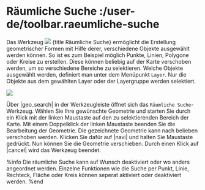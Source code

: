 # Räumliche Suche :/user-de/toolbar.raeumliche-suche

Das Werkzeug ![](gbd-icon-raeumliche-suche-01.svg) {title Räumliche Suche} ermöglicht die Erstellung geometrischer Formen mit Hilfe derer, verschiedene Objekte ausgewählt werden können.
So ist es zum Beispiel möglich Punkte, Linien, Polygone oder Kreise zu erstellen. Diese können beliebig auf der Karte verschoben werden, um so verschiedene Bereiche zu selektieren.
Welche Objekte ausgewählt werden, definiert man unter dem Menüpunkt ``Layer``. Nur die Objekte aus dem gewählten Layer oder der Layergruppe werden selektiert.

![](search.png)

Über |geo_search| in der Werkzeugleiste öffnet sich das ``Räumliche Suche``-Werkzeug.
Wählen Sie Ihre gewünschte Geometrie und starten Sie durch ein Klick mit der linken Maustaste auf den zu selektierenden Bereich der Karte.
Mit einem Doppelklick der linken Maustaste beenden Sie die Bearbeitung der Geometrie. Die gezeichnete Geometrie kann nach belieben verschoben werden.
Klicken Sie dafür auf |navi| und halten Sie Maustaste gedrückt. Nun können Sie die Geometrie verschieben. Durch einen Klick auf |cancel| wird das Werkzeug beendet.

%info
  Die räumliche Suche kann auf Wunsch deaktiviert oder wo anders angeordnet werden. Einzelne Funktionen wie die Suche per Punkt, Linie, Rechteck, Fläche oder Kreis können seperat aktiviert oder deaktiviert werden.
%end